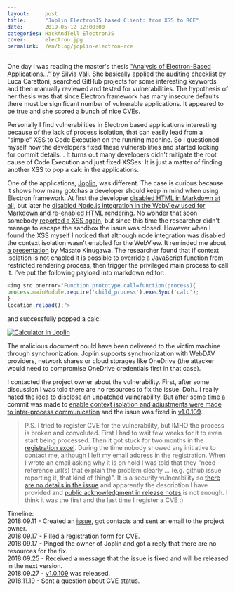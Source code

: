 ```yaml
---
layout:     post
title:      "Joplin ElectronJS based Client: from XSS to RCE"
date:       2019-05-12 12:00:00
categories: HackAndTell ElectronJS
cover:      electron.jpg
permalink:  /en/blog/joplin-electron-rce
---
```

One day I was reading the master's thesis ["Analysis of Electron-Based Applications..."](https://digi.lib.ttu.ee/i/file.php?DLID=9890&t=1) by Silvia Väli. She basically applied the [auditing checklist](https://www.blackhat.com/docs/us-17/thursday/us-17-Carettoni-Electronegativity-A-Study-Of-Electron-Security-wp.pdf) by Luca Carettoni, searched GitHub projects for some interesting keywords and then manually reviewed and tested for vulnerabilities. The hypothesis of her thesis was that since Electron framework has many insecure defaults there must be significant number of vulnerable applications. It appeared to be true and she scored a bunch of nice CVEs.

Personally I find vulnerabilities in Electron based applications interesting because of the lack of process isolation, that can easily lead from a "simple" XSS to Code Execution on the running machine. So I questioned myself how the developers fixed these vulnerabilities and started looking for commit details... It turns out many developers didn't mitigate the root cause of Code Execution and just fixed XSSes. It is just a matter of finding another XSS to pop a calc in the applications.

One of the applications, [Joplin](https://joplinapp.org/), was different. The case is curious because it shows how many gotchas a developer should keep in mind when using Electron framework. At first the developer [disabled HTML in Markdown at all](https://github.com/laurent22/joplin/commit/494e235e18659574f836f84fcf9f4d4fcdcfcf89#diff-c90b6228d7bed30727231ebdafd07753), but later he [disabled Node.js integration in the WebView used for Markdown and re-enabled HTML rendering](https://github.com/laurent22/joplin/commit/df302206ddefae9b9e6164c16dcb501dc1c02b5e). No wonder that soon somebody [reported a XSS again](https://github.com/laurent22/joplin/issues/740), but since this time the researcher didn't manage to escape the sandbox the issue was closed. However when I found the XSS myself I noticed that although node integration was disabled the context isolation wasn't enabled for the WebView. It reminded me about [a presentation](https://speakerdeck.com/masatokinugawa/electron-abusing-the-lack-of-context-isolation-curecon-en) by Masato Kinugawa. The researcher found that if context isolation is not enabled it is possible to override a JavaScript function from restricted rendering process, then trigger the privileged main process to call it. I've put the following payload into markdown editor:
```js
<img src onerror="Function.prototype.call=function(process){
process.mainModule.require('child_process').execSync('calc');
}
location.reload();">
```
and successfully popped a calc:

[![Calculator in Joplin](joplin.png "Calculator in Joplin")](joplin.png)

The malicious document could have been delivered to the victim machine through synchronization. Joplin supports synchronization with WebDAV providers, network shares or cloud storages like OneDrive (the attacker would need to compromise OneDrive credentials first in that case).

I contacted the project owner about the vulnerability. First, after some discussion I was told there are no resources to fix the issue. Doh.. I really hated the idea to disclose an unpatched vulnerability. But after some time a commit was made to [enable context isolation and adjustments were made to inter-process communication](https://github.com/laurent22/joplin/commit/72af5643828e8a220ea8ca5ff9831f42f01895b6) and the issue was fixed in [v1.0.109](https://github.com/laurent22/joplin/releases/tag/v1.0.109).

>P.S. I tried to register CVE for the vulnerability, but IMHO the process is broken and convoluted. First I had to wait few weeks for it to even start being processed. Then it got stuck for two months in the [registration excel](https://docs.google.com/spreadsheets/d/1PlDOsZ4Q36JU4Dz9zyBB2F3814dScppCRCe1muCT7JI). During the time nobody showed any initiative to contact me, although I left my email address in the registration. When I wrote an email asking why it is on hold I was told that they "need reference url(s) that explain the problem clearly ... (e.g. github issue reporting it, that kind of thing)". It is a security vulnerability so [there are no details in the issue](https://github.com/laurent22/joplin/issues/789) and apparently the description I have provided and [public acknowledgment in release notes](https://github.com/laurent22/joplin/releases/tag/v1.0.109) is not enough. I think it was the first and the last time I register a CVE :)

Timeline:  
2018.09.11 - Created an [issue](https://github.com/laurent22/joplin/issues/789), got contacts and sent an email to the project owner.  
2018.09.17 - Filled a registration form for CVE.  
2018.09.17 - Pinged the owner of Joplin and got a reply that there are no resources for the fix.  
2018.09.25 - Received a message that the issue is fixed and will be released in the next version.  
2018.09.27 - [v1.0.109](https://github.com/laurent22/joplin/releases/tag/v1.0.109) was released.  
2018.11.19 - Sent a question about CVE status.  